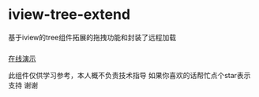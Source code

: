 # iview-tree-extend
基于iview的tree组件拓展的拖拽功能和封装了远程加载

###
[在线演示](https://flywor.github.io/iview-tree-extend/dist/index.html " 在线演示")

此组件仅供学习参考，本人概不负责技术指导
如果你喜欢的话帮忙点个star表示支持
谢谢

